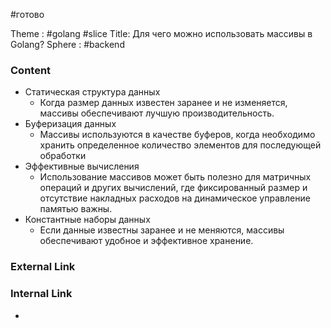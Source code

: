 #готово 

Theme : #golang #slice
Title: Для чего можно использовать массивы в Golang?
Sphere : #backend

### Content

- Статическая структура данных
	- Когда размер данных известен заранее и не изменяется, массивы обеспечивают лучшую производительность.
- Буферизация данных
	- Массивы используются в качестве буферов, когда необходимо хранить определенное количество элементов для последующей обработки
- Эффективные вычисления
	- Использование массивов может быть полезно для матричных операций и других вычислений, где фиксированный размер и отсутствие накладных расходов на динамическое управление памятью важны.
- Константные наборы данных
	- Если данные известны заранее и не меняются, массивы обеспечивают удобное и эффективное хранение.

### External Link



### Internal Link

- 